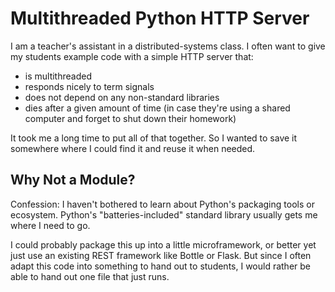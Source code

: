 Multithreaded Python HTTP Server
==================================================

I am a teacher's assistant in a distributed-systems class.
I often want to give my students example code with a simple HTTP server that:

- is multithreaded
- responds nicely to term signals
- does not depend on any non-standard libraries
- dies after a given amount of time (in case they're using a shared computer and forget to shut down their homework)

It took me a long time to put all of that together.
So I wanted to save it somewhere where I could find it and reuse it when needed.


Why Not a Module?
--------------------------------------------------

Confession: I haven't bothered to learn about Python's packaging tools or ecosystem.
Python's "batteries-included" standard library usually gets me where I need to go.

I could probably package this up into a little microframework,
or better yet just use an existing REST framework like Bottle or Flask.
But since I often adapt this code into something to hand out to students,
I would rather be able to hand out one file that just runs.
